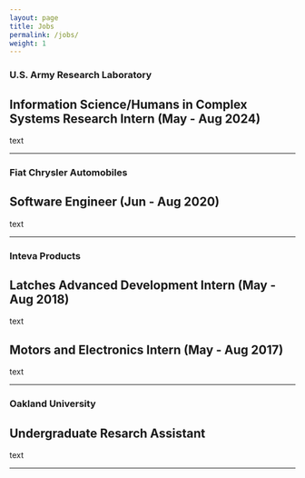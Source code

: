 ```yaml
---
layout: page
title: Jobs
permalink: /jobs/
weight: 1
---
```


### U.S. Army Research Laboratory

## Information Science/Humans in Complex Systems Research Intern (May - Aug 2024)

text

---

### Fiat Chrysler Automobiles

## Software Engineer (Jun - Aug 2020)

text

---

### Inteva Products

## Latches Advanced Development Intern (May - Aug 2018)

text

## Motors and Electronics Intern (May - Aug 2017)

text

---

### Oakland University

## Undergraduate Resarch Assistant

text

---
